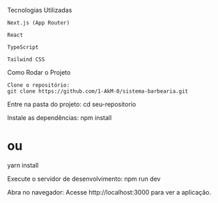 Tecnologias Utilizadas

    Next.js (App Router)

    React

    TypeScript

    Tailwind CSS

Como Rodar o Projeto

    Clone o repositório:
    git clone https://github.com/1-AkM-0/sistema-barbearia.git
    


Entre na pasta do projeto:
cd seu-repositorio



Instale as dependências:
npm install
# ou
yarn install

Execute o servidor de desenvolvimento:
npm run dev



Abra no navegador:
Acesse http://localhost:3000 para ver a aplicação.
